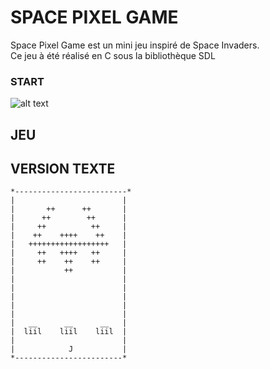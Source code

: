 # SPACE PIXEL GAME
Space Pixel Game est un mini jeu inspiré de Space Invaders.  
Ce jeu à été réalisé en C sous la bibliothèque SDL

### START
![alt text](https://github.com/RomainMagana/Space_invaders/blob/main/Space_invaders_Jalon5/BMP/Debut.bmp?raw=true)

## JEU


## VERSION TEXTE
```
*-------------------------*
|                        |
|       ++      ++       |
|      ++        ++      |
|     ++          ++     |
|    ++    ++++    ++    |
|   ++++++++++++++++++   |
|     ++   ++++   ++     |
|     ++    ++    ++     |
|           ++           |
|                        |
|                        |
|                        |
|                        |
|                        |
|   __      __      __   |
|  liil    liil    liil  |
|                        |
|            J           |
*------------------------*
```
